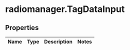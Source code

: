 # radiomanager.TagDataInput

## Properties
Name | Type | Description | Notes
------------ | ------------- | ------------- | -------------


